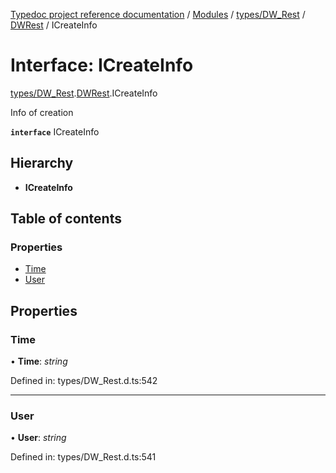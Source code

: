 [Typedoc project reference documentation](../README.md) / [Modules](../modules.md) / [types/DW_Rest](../modules/types_dw_rest.md) / [DWRest](../modules/types_dw_rest.dwrest.md) / ICreateInfo

# Interface: ICreateInfo

[types/DW_Rest](../modules/types_dw_rest.md).[DWRest](../modules/types_dw_rest.dwrest.md).ICreateInfo

Info of creation

**`interface`** ICreateInfo

## Hierarchy

* **ICreateInfo**

## Table of contents

### Properties

- [Time](types_dw_rest.dwrest.icreateinfo.md#time)
- [User](types_dw_rest.dwrest.icreateinfo.md#user)

## Properties

### Time

• **Time**: *string*

Defined in: types/DW_Rest.d.ts:542

___

### User

• **User**: *string*

Defined in: types/DW_Rest.d.ts:541
